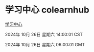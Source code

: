# 学习中心 colearnhub
[学习中心](http://219.139.197.74:56308/colearnhub/)

2024年 10月 26日 星期六 14:00:01 CST

2024年 10月 26日 星期六 06:00:01 GMT
